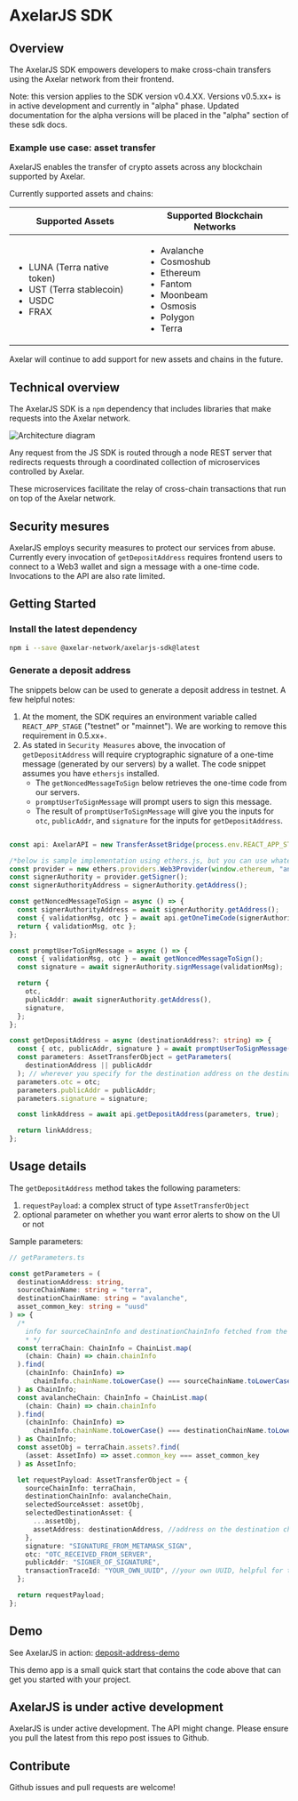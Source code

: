 # AxelarJS SDK

## Overview

The AxelarJS SDK empowers developers to make cross-chain transfers using the Axelar network from their frontend.

Note: this version applies to the SDK version v0.4.XX. Versions v0.5.xx+ is in active development and currently in "alpha" phase. Updated documentation for the alpha versions will be placed in the "alpha" section of these sdk docs. 

### Example use case: asset transfer

AxelarJS enables the transfer of crypto assets across any blockchain supported by Axelar.

Currently supported assets and chains:

| Supported Assets                                                                                             | Supported Blockchain Networks                                                                                             |
| ------------------------------------------------------------------------------------------------------------ | ------------------------------------------------------------------------------------------------------------------------- |
| <ul><li>LUNA (Terra native token)</li><li>UST (Terra stablecoin)</li><li>USDC</li><li>FRAX</li></ul> | <ul><li>Avalanche</li><li>Cosmoshub</li><li>Ethereum</li><li>Fantom</li><li>Moonbeam</li><li>Osmosis</li><li>Polygon</li><li>Terra</li></ul> |

Axelar will continue to add support for new assets and chains in the future.

## Technical overview

The AxelarJS SDK is a `npm` dependency that includes libraries that make requests into the Axelar network.

![Architecture diagram](sdk-diagram.png)

Any request from the JS SDK is routed through a node REST server that redirects requests through a coordinated collection of microservices controlled by Axelar.

These microservices facilitate the relay of cross-chain transactions that run on top of the Axelar network.

## Security mesures

AxelarJS employs security measures to protect our services from abuse. Currently every invocation of `getDepositAddress` requires frontend users to connect to a Web3 wallet and sign a message with a one-time code. Invocations to the API are also rate limited.

## Getting Started

### Install the latest dependency

```bash
npm i --save @axelar-network/axelarjs-sdk@latest
```

### Generate a deposit address

The snippets below can be used to generate a deposit address in testnet. A few helpful notes:
1. At the moment, the SDK requires an environment variable called `REACT_APP_STAGE` ("testnet" or "mainnet"). We are working to remove this requirement in 0.5.xx+.
2. As stated in `Security Measures` above, the invocation of `getDepositAddress` will require cryptographic signature of a one-time message (generated by our servers) by a wallet. The code snippet assumes you have `ethersjs` installed. 
    - The `getNoncedMessageToSign` below retrieves the one-time code from our servers. 
    - `promptUserToSignMessage` will prompt users to sign this message. 
    - The result of `promptUserToSignMessage` will give you the inputs for `otc`, `publicAddr`, and `signature` for the inputs for `getDepositAddress`.

```typescript

const api: AxelarAPI = new TransferAssetBridge(process.env.REACT_APP_STAGE);

/*below is sample implementation using ethers.js, but you can use whatever you want*/
const provider = new ethers.providers.Web3Provider(window.ethereum, "any"); //2nd param is network type
const signerAuthority = provider.getSigner();
const signerAuthorityAddress = signerAuthority.getAddress();

const getNoncedMessageToSign = async () => {
  const signerAuthorityAddress = await signerAuthority.getAddress();
  const { validationMsg, otc } = await api.getOneTimeCode(signerAuthorityAddress);
  return { validationMsg, otc };
};

const promptUserToSignMessage = async () => {
  const { validationMsg, otc } = await getNoncedMessageToSign();
  const signature = await signerAuthority.signMessage(validationMsg);

  return {
    otc,
    publicAddr: await signerAuthority.getAddress(),
    signature,
  };
};

const getDepositAddress = async (destinationAddress?: string) => {
  const { otc, publicAddr, signature } = await promptUserToSignMessage();
  const parameters: AssetTransferObject = getParameters(
    destinationAddress || publicAddr
  ); // wherever you specify for the destination address on the destination chain
  parameters.otc = otc;
  parameters.publicAddr = publicAddr;
  parameters.signature = signature;

  const linkAddress = await api.getDepositAddress(parameters, true);

  return linkAddress;
};
```

## Usage details

The `getDepositAddress` method takes the following parameters:

1. `requestPayload`: a complex struct of type `AssetTransferObject`
2. optional parameter on whether you want error alerts to show on the UI or not

Sample parameters:

```typescript
// getParameters.ts

const getParameters = (
  destinationAddress: string,
  sourceChainName: string = "terra",
  destinationChainName: string = "avalanche",
  asset_common_key: string = "uusd"
) => {
  /*
	info for sourceChainInfo and destinationChainInfo fetched from the ChainList module of the SDK. 
	* */
  const terraChain: ChainInfo = ChainList.map(
    (chain: Chain) => chain.chainInfo
  ).find(
    (chainInfo: ChainInfo) =>
      chainInfo.chainName.toLowerCase() === sourceChainName.toLowerCase()
  ) as ChainInfo;
  const avalancheChain: ChainInfo = ChainList.map(
    (chain: Chain) => chain.chainInfo
  ).find(
    (chainInfo: ChainInfo) =>
      chainInfo.chainName.toLowerCase() === destinationChainName.toLowerCase()
  ) as ChainInfo;
  const assetObj = terraChain.assets?.find(
    (asset: AssetInfo) => asset.common_key === asset_common_key
  ) as AssetInfo;

  let requestPayload: AssetTransferObject = {
    sourceChainInfo: terraChain,
    destinationChainInfo: avalancheChain,
    selectedSourceAsset: assetObj,
    selectedDestinationAsset: {
      ...assetObj,
      assetAddress: destinationAddress, //address on the destination chain where you want the tokens to arrive
    },
    signature: "SIGNATURE_FROM_METAMASK_SIGN",
    otc: "OTC_RECEIVED_FROM_SERVER",
    publicAddr: "SIGNER_OF_SIGNATURE",
    transactionTraceId: "YOUR_OWN_UUID", //your own UUID, helpful for tracing purposes. optional.
  };

  return requestPayload;
};
```

## Demo

See AxelarJS in action: [deposit-address-demo](https://github.com/axelarnetwork/deposit-address-demo)

This demo app is a small quick start that contains the code above that can get you started with your project. 

## AxelarJS is under active development

AxelarJS is under active development. The API might change. Please ensure you pull the latest from this repo post issues to Github.

## Contribute

Github issues and pull requests are welcome!